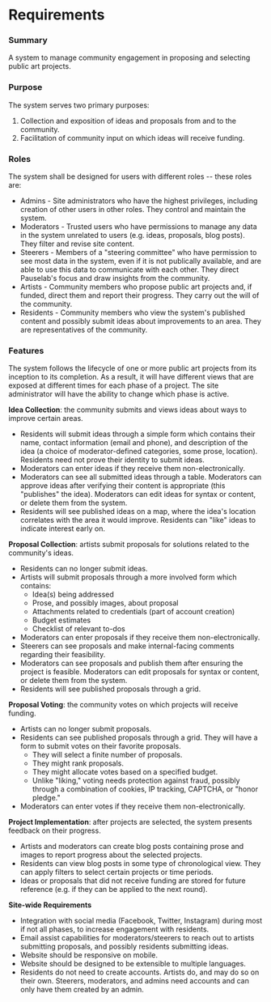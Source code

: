 # Requirements

### Summary
A system to manage community engagement in proposing and selecting public art projects.

### Purpose
The system serves two primary purposes:

1. Collection and exposition of ideas and proposals from and to the community.
2. Facilitation of community input on which ideas will receive funding.

### Roles
The system shall be designed for users with different roles -- these roles are:

* Admins - Site administrators who have the highest privileges, including creation of other users in other roles. They control and maintain the system.
* Moderators - Trusted users who have permissions to manage any data in the system unrelated to users (e.g. ideas, proposals, blog posts). They filter and revise site content.
* Steerers - Members of a "steering committee" who have permission to see most data in the system, even if it is not publically available, and are able to use this data to communicate with each other. They direct Pauselab's focus and draw insights from the community.
* Artists - Community members who propose public art projects and, if funded, direct them and report their progress. They carry out the will of the community.
* Residents - Community members who view the system's published content and possibly submit ideas about improvements to an area. They are representatives of the community.

### Features
The system follows the lifecycle of one or more public art projects from its inception to its completion. As a result, it will have different views that are exposed at different times for each phase of a project. The site administrator will have the ability to change which phase is active.

**Idea Collection**: the community submits and views ideas about ways to improve certain areas.

* Residents will submit ideas through a simple form which contains their name, contact information (email and phone), and description of the idea (a choice of moderator-defined categories, some prose, location). Residents need not prove their identity to submit ideas.
* Moderators can enter ideas if they receive them non-electronically.
* Moderators can see all submitted ideas through a table. Moderators can approve ideas after verifying their content is appropriate (this "publishes" the idea). Moderators can edit ideas for syntax or content, or delete them from the system.
* Residents will see published ideas on a map, where the idea's location correlates with the area it would improve. Residents can "like" ideas to indicate interest early on.

**Proposal Collection**: artists submit proposals for solutions related to the community's ideas.

* Residents can no longer submit ideas.
* Artists will submit proposals through a more involved form which contains:
    * Idea(s) being addressed
    * Prose, and possibly images, about proposal
    * Attachments related to credentials (part of account creation)
    * Budget estimates
    * Checklist of relevant to-dos
* Moderators can enter proposals if they receive them non-electronically.
* Steerers can see proposals and make internal-facing comments regarding their feasibility.
* Moderators can see proposals and publish them after ensuring the project is feasible. Moderators can edit proposals for syntax or content, or delete them from the system.
* Residents will see published proposals through a grid.

**Proposal Voting**: the community votes on which projects will receive funding.

* Artists can no longer submit proposals.
* Residents can see published proposals through a grid. They will have a form to submit votes on their favorite proposals.
    * They will select a finite number of proposals.
    * They might rank proposals.
    * They might allocate votes based on a specified budget.
    * Unlike "liking," voting needs protection against fraud, possibly through a combination of cookies, IP tracking, CAPTCHA, or "honor pledge."
* Moderators can enter votes if they receive them non-electronically.

**Project Implementation**: after projects are selected, the system presents feedback on their progress.

* Artists and moderators can create blog posts containing prose and images to report progress about the selected projects.
* Residents can view blog posts in some type of chronological view. They can apply filters to select certain projects or time periods.
* Ideas or proposals that did not receive funding are stored for future reference (e.g. if they can be applied to the next round).

**Site-wide Requirements**

* Integration with social media (Facebook, Twitter, Instagram) during most if not all phases, to increase engagement with residents.
* Email assist capabilities for moderators/steerers to reach out to artists submitting proposals, and possibly residents submitting ideas.
* Website should be responsive on mobile.
* Website should be designed to be extensible to multiple languages.
* Residents do not need to create accounts. Artists do, and may do so on their own. Steerers, moderators, and admins need accounts and can only have them created by an admin.
